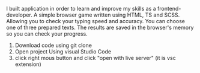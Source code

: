 I built application in order to learn and improve my skills as a frontend-developer.
A simple browser game written using HTML, TS and SCSS. Allowing you to check your typing speed and accuracy. You can choose one of three prepared texts. The results are saved in the browser's memory so you can check your progress.

1. Download code using git clone
2. Open project Using visual Studio Code
3. click right mous button and click "open with live server" (it is vsc extension)
